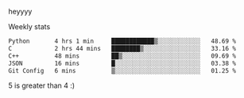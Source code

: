 heyyyy

Weekly stats
<!--START_SECTION:waka-->

```txt
Python       4 hrs 1 min     ████████████▒░░░░░░░░░░░░   48.69 %
C            2 hrs 44 mins   ████████▒░░░░░░░░░░░░░░░░   33.16 %
C++          48 mins         ██▒░░░░░░░░░░░░░░░░░░░░░░   09.69 %
JSON         16 mins         █░░░░░░░░░░░░░░░░░░░░░░░░   03.38 %
Git Config   6 mins          ▒░░░░░░░░░░░░░░░░░░░░░░░░   01.25 %
```

<!--END_SECTION:waka-->
5 is greater than 4 :)
